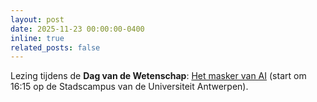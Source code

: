 ```yaml
---
layout: post
date: 2025-11-23 00:00:00-0400
inline: true
related_posts: false
---
```


Lezing tijdens de **Dag van de Wetenschap**: [Het masker van AI](https://www.dagvandewetenschap.be/) (start om 16:15 op de Stadscampus van de Universiteit Antwerpen).